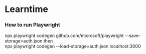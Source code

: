 # Learntime

### How to run Playwright

npx playwright codegen github.com/microsoft/playwright --save-storage=auth.json
then  
npx playwright codegen --load-storage=auth.json localhost:3000
